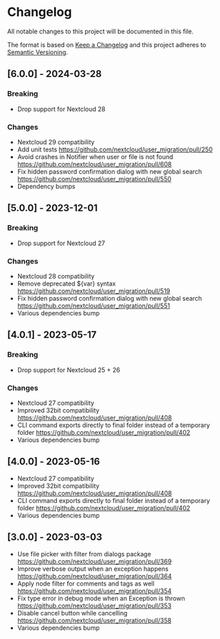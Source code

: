 <!--
  - SPDX-FileCopyrightText: 2022 Nextcloud GmbH and Nextcloud contributors
  - SPDX-License-Identifier: AGPL-3.0-or-later
-->
# Changelog

All notable changes to this project will be documented in this file.

The format is based on [Keep a Changelog](http://keepachangelog.com/en/1.0.0/)
and this project adheres to [Semantic Versioning](http://semver.org/spec/v2.0.0.html).

## [6.0.0] - 2024-03-28

### Breaking

* Drop support for Nextcloud 28

### Changes

* Nextcloud 29 compatibility
* Add unit tests https://github.com/nextcloud/user_migration/pull/250
* Avoid crashes in Notifier when user or file is not found https://github.com/nextcloud/user_migration/pull/608
* Fix hidden password confirmation dialog with new global search https://github.com/nextcloud/user_migration/pull/550
* Dependency bumps

## [5.0.0] - 2023-12-01

### Breaking

* Drop support for Nextcloud 27

### Changes

* Nextcloud 28 compatibility
* Remove deprecated ${var} syntax https://github.com/nextcloud/user_migration/pull/519
* Fix hidden password confirmation dialog with new global search https://github.com/nextcloud/user_migration/pull/551
* Various dependencies bump

## [4.0.1] - 2023-05-17

### Breaking

* Drop support for Nextcloud 25 + 26

### Changes

* Nextcloud 27 compatibility
* Improved 32bit compatibility https://github.com/nextcloud/user_migration/pull/408
* CLI command exports directly to final folder instead of a temporary folder https://github.com/nextcloud/user_migration/pull/402
* Various dependencies bump

## [4.0.0] - 2023-05-16

* Nextcloud 27 compatibility
* Improved 32bit compatibility https://github.com/nextcloud/user_migration/pull/408
* CLI command exports directly to final folder instead of a temporary folder https://github.com/nextcloud/user_migration/pull/402
* Various dependencies bump

## [3.0.0] - 2023-03-03

* Use file picker with filter from dialogs package https://github.com/nextcloud/user_migration/pull/369
* Improve verbose output when an exception happens https://github.com/nextcloud/user_migration/pull/364
* Apply node filter for comments and tags as well https://github.com/nextcloud/user_migration/pull/354
* Fix type error in debug mode when an Exception is thrown https://github.com/nextcloud/user_migration/pull/353
* Disable cancel button while cancelling https://github.com/nextcloud/user_migration/pull/358
* Various dependencies bump
